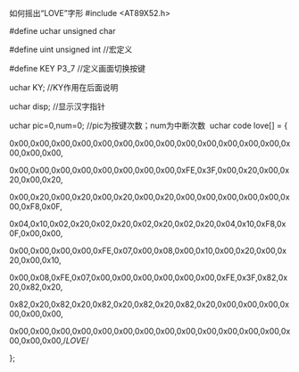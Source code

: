 如何摇出“LOVE”字形
#include <AT89X52.h> 

#define uchar unsigned char 

#define uint unsigned int //宏定义 

#define KEY P3_7 //定义画面切换按键 

uchar KY; //KY作用在后面说明 

uchar disp; //显示汉字指针 

uchar pic=0,num=0; //pic为按键次数；num为中断次数 
uchar code love[] = { 

0x00,0x00,0x00,0x00,0x00,0x00,0x00,0x00,0x00,0x00,0x00,0x00,0x00,0x00,0x00,0x00, 

0x00,0x00,0x00,0x00,0x00,0x00,0x00,0x00,0xFE,0x3F,0x00,0x20,0x00,0x20,0x00,0x20, 

0x00,0x20,0x00,0x20,0x00,0x20,0x00,0x20,0x00,0x00,0x00,0x00,0x00,0x00,0xF8,0x0F, 

0x04,0x10,0x02,0x20,0x02,0x20,0x02,0x20,0x02,0x20,0x04,0x10,0xF8,0x0F,0x00,0x00, 

0x00,0x00,0x00,0x00,0xFE,0x07,0x00,0x08,0x00,0x10,0x00,0x20,0x00,0x20,0x00,0x10, 

0x00,0x08,0xFE,0x07,0x00,0x00,0x00,0x00,0x00,0x00,0xFE,0x3F,0x82,0x20,0x82,0x20, 

0x82,0x20,0x82,0x20,0x82,0x20,0x82,0x20,0x82,0x20,0x00,0x00,0x00,0x00,0x00,0x00, 

0x00,0x00,0x00,0x00,0x00,0x00,0x00,0x00,0x00,0x00,0x00,0x00,0x00,0x00,0x00,0x00,/*LOVE*/ 

};
